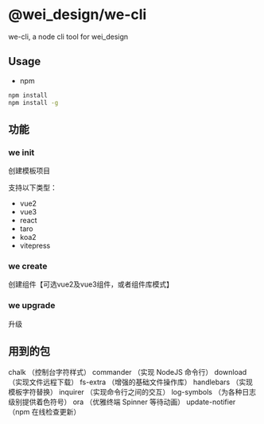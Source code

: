 # @wei_design/we-cli

we-cli, a node cli tool for wei_design

## Usage

- npm

``` sh
npm install
npm install -g
```

## 功能

### we init

创建模板项目

支持以下类型：

- vue2 
- vue3
- react
- taro
- koa2
- vitepress

### we create

创建组件【可选vue2及vue3组件，或者组件库模式】

### we upgrade 

升级

## 用到的包

chalk （控制台字符样式）
commander （实现 NodeJS 命令行）
download （实现文件远程下载）
fs-extra （增强的基础文件操作库）
handlebars （实现模板字符替换）
inquirer （实现命令行之间的交互）
log-symbols （为各种日志级别提供着色符号）
ora （优雅终端 Spinner 等待动画）
update-notifier （npm 在线检查更新）
